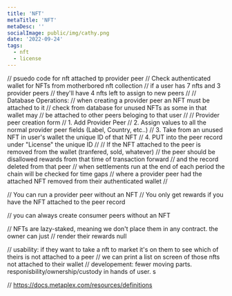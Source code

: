 ```yaml
---
title: 'NFT'
metaTitle: 'NFT'
metaDesc: ''
socialImage: public/img/cathy.png
date: '2022-09-24'
tags:
  - nft
  - license
---
```



// psuedo code for nft attached tp provider peer 
// Check authenticated wallet for NFTs from motherbored nft collection
// if a user has 7 nfts and 3 provider peers
// they'll have 4 nfts left to assign to new peers
// 
// Database Operations: 
// when creating a provider peer an NFT must be attached to it
// check from database for unused NFTs as some in that wallet may 
// be attached to other peers beloging to that user
// 
// Provider peer creation form
// 1. Add Provider Peer
// 2. Assign values to all the normal provider peer fields (Label, Country, etc..)
// 3. Take from an unused NFT in user's wallet the unique ID of that NFT
// 4. PUT into the peer record under "License" the unique ID
//
// If the NFT attached to the peer is removed from the wallet (tranfered, sold, whatever)
// the peer should be disallowed rewards from that time of transaction forward
// and the record deleted from that peer 
// when settlements run at the end of each period the chain will be checked for time gaps
// where a provider peer had the attached NFT removed from their authenticated wallet
// 


// You can run a provider peer without an NFT
// You only get rewards if you have the NFT attached to the peer record

// you can always create consumer peers without an NFT

// NFTs are lazy-staked, meaning we don't place them in any contract. the owner can just 
// render their rewards null

// usability: if they want to take a nft to market it's on them to see which of theirs is not attached to a peer
// we can print a list on screen of those nfts not attached to their wallet
// developement: fewer moving parts. responisbility/ownership/custody in hands of user. s


// https://docs.metaplex.com/resources/definitions
